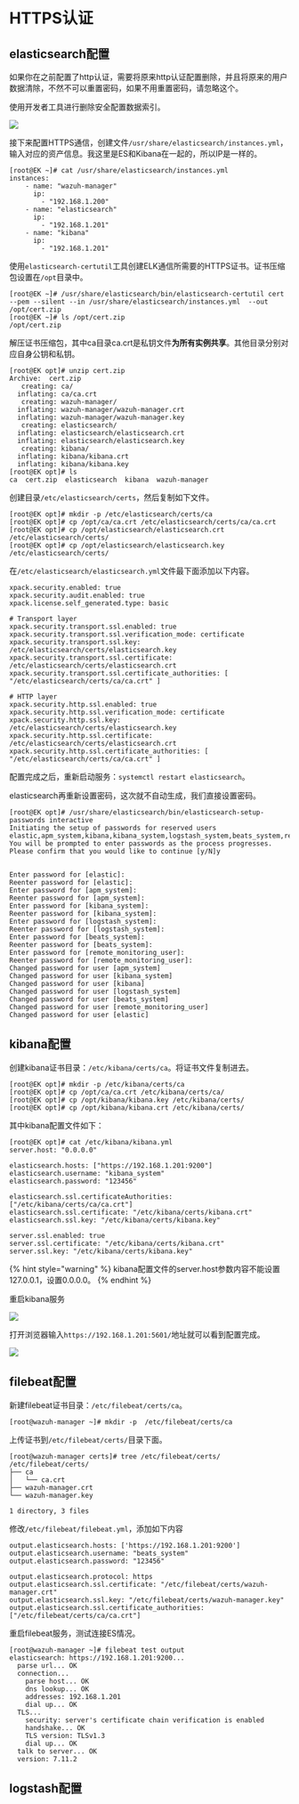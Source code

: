# HTTPS认证

## elasticsearch配置

如果你在之前配置了http认证，需要将原来http认证配置删除，并且将原来的用户数据清除，不然不可以重置密码，如果不用重置密码，请忽略这个。

使用开发者工具进行删除安全配置数据索引。

![](<../../../.gitbook/assets/image (83).png>)

接下来配置HTTPS通信，创建文件`/usr/share/elasticsearch/instances.yml`，输入对应的资产信息。我这里是ES和Kibana在一起的，所以IP是一样的。

```
[root@EK ~]# cat /usr/share/elasticsearch/instances.yml 
instances:
    - name: "wazuh-manager"
      ip:
        - "192.168.1.200"
    - name: "elasticsearch"
      ip:
        - "192.168.1.201"
    - name: "kibana"
      ip:
        - "192.168.1.201"
```

使用`elasticsearch-certutil`工具创建ELK通信所需要的HTTPS证书。证书压缩包设置在`/opt`目录中。

```
[root@EK ~]# /usr/share/elasticsearch/bin/elasticsearch-certutil cert  --pem --silent --in /usr/share/elasticsearch/instances.yml  --out /opt/cert.zip 
[root@EK ~]# ls /opt/cert.zip 
/opt/cert.zip

```

解压证书压缩包，其中ca目录ca.crt是私钥文件**为所有实例共享**。其他目录分别对应自身公钥和私钥。

```
[root@EK opt]# unzip cert.zip 
Archive:  cert.zip
   creating: ca/
  inflating: ca/ca.crt               
   creating: wazuh-manager/
  inflating: wazuh-manager/wazuh-manager.crt  
  inflating: wazuh-manager/wazuh-manager.key  
   creating: elasticsearch/
  inflating: elasticsearch/elasticsearch.crt  
  inflating: elasticsearch/elasticsearch.key  
   creating: kibana/
  inflating: kibana/kibana.crt       
  inflating: kibana/kibana.key       
[root@EK opt]# ls 
ca  cert.zip  elasticsearch  kibana  wazuh-manager

```

创建目录`/etc/elasticsearch/certs`，然后复制如下文件。

```
[root@EK opt]# mkdir -p /etc/elasticsearch/certs/ca
[root@EK opt]# cp /opt/ca/ca.crt /etc/elasticsearch/certs/ca/ca.crt
[root@EK opt]# cp /opt/elasticsearch/elasticsearch.crt /etc/elasticsearch/certs/
[root@EK opt]# cp /opt/elasticsearch/elasticsearch.key /etc/elasticsearch/certs/
```

在`/etc/elasticsearch/elasticsearch.yml`文件最下面添加以下内容。

```
xpack.security.enabled: true
xpack.security.audit.enabled: true
xpack.license.self_generated.type: basic

# Transport layer
xpack.security.transport.ssl.enabled: true
xpack.security.transport.ssl.verification_mode: certificate
xpack.security.transport.ssl.key: /etc/elasticsearch/certs/elasticsearch.key
xpack.security.transport.ssl.certificate: /etc/elasticsearch/certs/elasticsearch.crt
xpack.security.transport.ssl.certificate_authorities: [ "/etc/elasticsearch/certs/ca/ca.crt" ]

# HTTP layer
xpack.security.http.ssl.enabled: true
xpack.security.http.ssl.verification_mode: certificate
xpack.security.http.ssl.key: /etc/elasticsearch/certs/elasticsearch.key
xpack.security.http.ssl.certificate: /etc/elasticsearch/certs/elasticsearch.crt
xpack.security.http.ssl.certificate_authorities: [ "/etc/elasticsearch/certs/ca/ca.crt" ]

```

配置完成之后，重新启动服务：`systemctl restart elasticsearch`。

elasticsearch再重新设置密码，这次就不自动生成，我们直接设置密码。

```
[root@EK opt]# /usr/share/elasticsearch/bin/elasticsearch-setup-passwords interactive
Initiating the setup of passwords for reserved users elastic,apm_system,kibana,kibana_system,logstash_system,beats_system,remote_monitoring_user.
You will be prompted to enter passwords as the process progresses.
Please confirm that you would like to continue [y/N]y


Enter password for [elastic]: 
Reenter password for [elastic]: 
Enter password for [apm_system]: 
Reenter password for [apm_system]: 
Enter password for [kibana_system]: 
Reenter password for [kibana_system]: 
Enter password for [logstash_system]: 
Reenter password for [logstash_system]: 
Enter password for [beats_system]: 
Reenter password for [beats_system]: 
Enter password for [remote_monitoring_user]: 
Reenter password for [remote_monitoring_user]: 
Changed password for user [apm_system]
Changed password for user [kibana_system]
Changed password for user [kibana]
Changed password for user [logstash_system]
Changed password for user [beats_system]
Changed password for user [remote_monitoring_user]
Changed password for user [elastic]
```

## kibana配置

创建kibana证书目录：`/etc/kibana/certs/ca`。将证书文件复制进去。

```
[root@EK opt]# mkdir -p /etc/kibana/certs/ca
[root@EK opt]# cp /opt/ca/ca.crt /etc/kibana/certs/ca/
[root@EK opt]# cp /opt/kibana/kibana.key /etc/kibana/certs/
[root@EK opt]# cp /opt/kibana/kibana.crt /etc/kibana/certs/
```

其中kibana配置文件如下：

```
[root@EK opt]# cat /etc/kibana/kibana.yml 
server.host: "0.0.0.0"

elasticsearch.hosts: ["https://192.168.1.201:9200"]
elasticsearch.username: "kibana_system"
elasticsearch.password: "123456"

elasticsearch.ssl.certificateAuthorities: ["/etc/kibana/certs/ca/ca.crt"]
elasticsearch.ssl.certificate: "/etc/kibana/certs/kibana.crt"
elasticsearch.ssl.key: "/etc/kibana/certs/kibana.key"

server.ssl.enabled: true
server.ssl.certificate: "/etc/kibana/certs/kibana.crt"
server.ssl.key: "/etc/kibana/certs/kibana.key"

```

{% hint style="warning" %}
kibana配置文件的server.host参数内容不能设置127.0.0.1，设置0.0.0.0。
{% endhint %}

重启kibana服务

![](<../../../.gitbook/assets/image (84).png>)

打开浏览器输入`https://192.168.1.201:5601/`地址就可以看到配置完成。

![](<../../../.gitbook/assets/image (85).png>)

## filebeat配置

新建filebeat证书目录：`/etc/filebeat/certs/ca`。

```
[root@wazuh-manager ~]# mkdir -p  /etc/filebeat/certs/ca
```

上传证书到`/etc/filebeat/certs/`目录下面。

```
[root@wazuh-manager certs]# tree /etc/filebeat/certs/
/etc/filebeat/certs/
├── ca
│   └── ca.crt
├── wazuh-manager.crt
└── wazuh-manager.key

1 directory, 3 files

```

修改`/etc/filebeat/filebeat.yml`，添加如下内容

```
output.elasticsearch.hosts: ['https://192.168.1.201:9200']
output.elasticsearch.username: "beats_system"
output.elasticsearch.password: "123456"

output.elasticsearch.protocol: https
output.elasticsearch.ssl.certificate: "/etc/filebeat/certs/wazuh-manager.crt"
output.elasticsearch.ssl.key: "/etc/filebeat/certs/wazuh-manager.key"
output.elasticsearch.ssl.certificate_authorities: ["/etc/filebeat/certs/ca/ca.crt"]
```

重启filebeat服务，测试连接ES情况。

```
[root@wazuh-manager ~]# filebeat test output
elasticsearch: https://192.168.1.201:9200...
  parse url... OK
  connection...
    parse host... OK
    dns lookup... OK
    addresses: 192.168.1.201
    dial up... OK
  TLS...
    security: server's certificate chain verification is enabled
    handshake... OK
    TLS version: TLSv1.3
    dial up... OK
  talk to server... OK
  version: 7.11.2

```

## logstash配置



